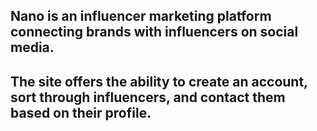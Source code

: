
## Nano is an influencer marketing platform connecting brands with influencers on social media.

## The site offers the ability to create an account, sort through influencers, and contact them based on their profile.





